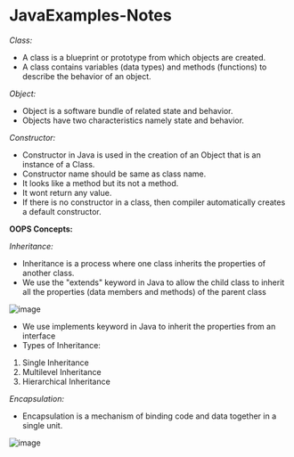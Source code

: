 # JavaExamples-Notes

*Class:*
- A class is a blueprint or prototype from which objects are created.
- A class contains variables (data types) and methods (functions) to describe the behavior of an object.

*Object:*
- Object is a software bundle of related state and behavior.
- Objects have two characteristics namely state and behavior.

*Constructor:*
- Constructor in Java is used in the creation of an Object that is an instance of a Class.
- Constructor name should be same as class name.
- It looks like a method but its not a method. 
- It wont return any value.
- If there is no constructor in a class, then compiler automatically creates a default constructor.

**OOPS Concepts:**

*Inheritance:*
- Inheritance is a process where one class inherits the properties of another class.
- We use the "extends" keyword in Java to allow the child class to inherit all the properties (data members and methods) of the parent class

![image](https://user-images.githubusercontent.com/33669698/210364843-ca6d2b3b-54ac-440f-84bc-7036a7082cef.png)

- We use implements keyword in Java to inherit the properties from an interface
- Types of Inheritance:
1. Single Inheritance
2. Multilevel Inheritance
3. Hierarchical Inheritance

*Encapsulation:*
- Encapsulation is a mechanism of binding code and data together in a single unit.

![image](https://user-images.githubusercontent.com/33669698/210365775-c7af4072-1b0c-4498-b3ce-2dc3ea05c63f.png)





